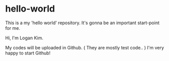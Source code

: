 # hello-world
This is a my 'hello world' repository. It's gonna be an important start-point for me.

Hi, I'm Logan Kim.

My codes will be uploaded in Github. ( They are mostly test code.. )
I'm very happy to start Github!
